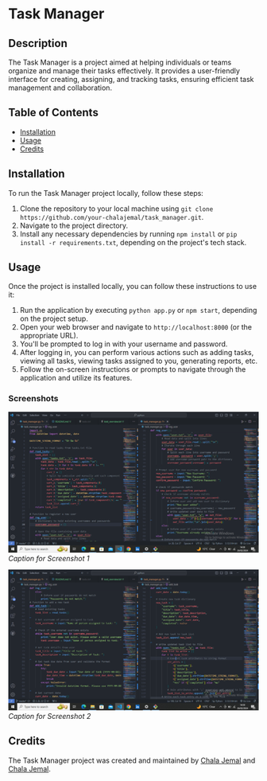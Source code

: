 # Task Manager

## Description
The Task Manager is a project aimed at helping individuals or teams organize and manage their tasks effectively. It provides a user-friendly interface for creating, assigning, and tracking tasks, ensuring efficient task management and collaboration.

## Table of Contents
- [Installation](#installation)
- [Usage](#usage)
- [Credits](#credits)

## Installation
To run the Task Manager project locally, follow these steps:
1. Clone the repository to your local machine using `git clone https://github.com/your-chalajemal/task_manager.git`.
2. Navigate to the project directory.
3. Install any necessary dependencies by running `npm install` or `pip install -r requirements.txt`, depending on the project's tech stack.

## Usage
Once the project is installed locally, you can follow these instructions to use it:
1. Run the application by executing `python app.py` or `npm start`, depending on the project setup.
2. Open your web browser and navigate to `http://localhost:8000` (or the appropriate URL).
3. You'll be prompted to log in with your username and password.
4. After logging in, you can perform various actions such as adding tasks, viewing all tasks, viewing tasks assigned to you, generating reports, etc.
5. Follow the on-screen instructions or prompts to navigate through the application and utilize its features.

### Screenshots
![Screenshot 1](t1.png)
*Caption for Screenshot 1*

![Screenshot 2](t2.png)
*Caption for Screenshot 2*

## Credits
The Task Manager project was created and maintained by [Chala Jemal](https://github.com/chalajemal) and [Chala Jemal](https://github.com/chalajemal).

